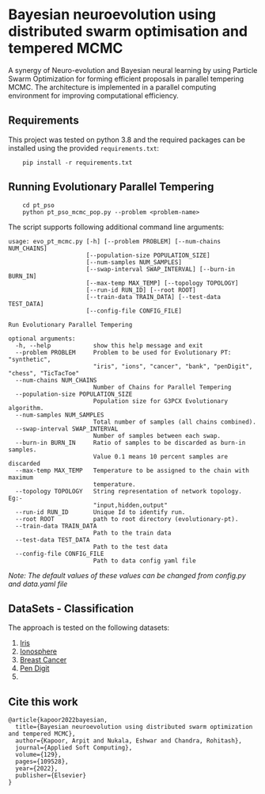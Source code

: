 # Bayesian neuroevolution using distributed swarm optimisation and tempered MCMC
A synergy of Neuro-evolution and Bayesian neural learning by using Particle Swarm Optimization for forming efficient proposals in parallel tempering MCMC. The architecture is implemented in a parallel computing environment for improving computational efficiency.

## Requirements
This project was tested on python 3.8 and the required packages can be installed using the provided `requirements.txt`:

```
    pip install -r requirements.txt
```

## Running Evolutionary Parallel Tempering
```
    cd pt_pso
    python pt_pso_mcmc_pop.py --problem <problem-name>
```

The script supports following additional command line arguments:
```
usage: evo_pt_mcmc.py [-h] [--problem PROBLEM] [--num-chains NUM_CHAINS]
                      [--population-size POPULATION_SIZE]
                      [--num-samples NUM_SAMPLES]
                      [--swap-interval SWAP_INTERVAL] [--burn-in BURN_IN]
                      [--max-temp MAX_TEMP] [--topology TOPOLOGY]
                      [--run-id RUN_ID] [--root ROOT]
                      [--train-data TRAIN_DATA] [--test-data TEST_DATA]
                      [--config-file CONFIG_FILE]

Run Evolutionary Parallel Tempering

optional arguments:
  -h, --help            show this help message and exit
  --problem PROBLEM     Problem to be used for Evolutionary PT: "synthetic",
                        "iris", "ions", "cancer", "bank", "penDigit", "chess", "TicTacToe"
  --num-chains NUM_CHAINS
                        Number of Chains for Parallel Tempering
  --population-size POPULATION_SIZE
                        Population size for G3PCX Evolutionary algorithm.
  --num-samples NUM_SAMPLES
                        Total number of samples (all chains combined).
  --swap-interval SWAP_INTERVAL
                        Number of samples between each swap.
  --burn-in BURN_IN     Ratio of samples to be discarded as burn-in samples.
                        Value 0.1 means 10 percent samples are discarded
  --max-temp MAX_TEMP   Temperature to be assigned to the chain with maximum
                        temperature.
  --topology TOPOLOGY   String representation of network topology. Eg:-
                        "input,hidden,output"
  --run-id RUN_ID       Unique Id to identify run.
  --root ROOT           path to root directory (evolutionary-pt).
  --train-data TRAIN_DATA
                        Path to the train data
  --test-data TEST_DATA
                        Path to the test data
  --config-file CONFIG_FILE
                        Path to data config yaml file
```

*Note: The default values of these values can be changed from config.py and data.yaml file*

## DataSets - Classification
The approach is tested on the following datasets:
1. [Iris](https://archive.ics.uci.edu/ml/datasets/iris)
2. [Ionosphere](https://archive.ics.uci.edu/ml/datasets/ionosphere)
3. [Breast Cancer](https://archive.ics.uci.edu/ml/datasets/breast+cancer+wisconsin+%28original%29)
4. [Pen Digit](https://archive.ics.uci.edu/ml/datasets/Pen-Based+Recognition+of+Handwritten+Digits)
5. 

## Cite this work
```
@article{kapoor2022bayesian,
  title={Bayesian neuroevolution using distributed swarm optimization and tempered MCMC},
  author={Kapoor, Arpit and Nukala, Eshwar and Chandra, Rohitash},
  journal={Applied Soft Computing},
  volume={129},
  pages={109528},
  year={2022},
  publisher={Elsevier}
}
```
